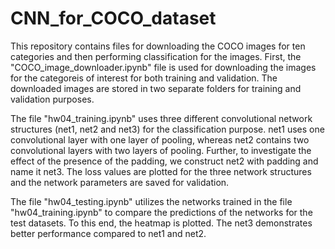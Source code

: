 # CNN_for_COCO_dataset
This repository contains files for downloading the COCO images for ten categories and then performing classification for the images.  First, the "COCO_image_downloader.ipynb" file is used for downloading the images for the categoreis of interest for both training and validation. The downloaded images are stored in two separate folders for training and validation purposes.

The file "hw04_training.ipynb" uses three different convolutional network structures (net1, net2 and net3) for the classification purpose. net1 uses one convolutional layer with one layer of pooling, whereas net2 contains two convolutional layers with two layers of pooling. Further, to investigate the effect of the presence of the padding, we construct net2 with padding and name it net3. The loss values are plotted for the three network structures and the network parameters are saved for validation.

The file "hw04_testing.ipynb" utilizes the networks trained in the file "hw04_training.ipynb" to compare the predictions of the networks for the test datasets. To this end, the heatmap is plotted. The net3 demonstrates better performance compared to net1 and net2. 
 
